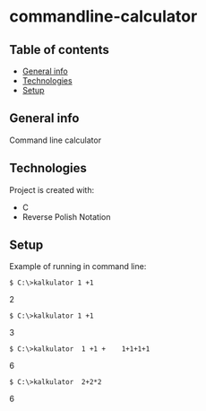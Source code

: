 # commandline-calculator

## Table of contents
* [General info](#general-info)
* [Technologies](#technologies)
* [Setup](#setup)

## General info
Command line calculator 
	
## Technologies
Project is created with:
* C
* Reverse Polish Notation
	
## Setup
Example of running in command line:

```
$ C:\>kalkulator 1 +1
```
2
```
$ C:\>kalkulator 1 +1
```
3
```
$ C:\>kalkulator  1 +1 +    1+1+1+1
```
6
```
$ C:\>kalkulator  2+2*2
```
6

